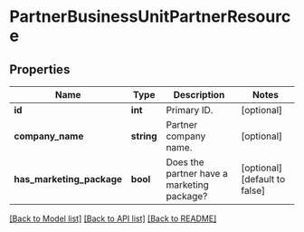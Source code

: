 # PartnerBusinessUnitPartnerResource

## Properties
Name | Type | Description | Notes
------------ | ------------- | ------------- | -------------
**id** | **int** | Primary ID. | [optional] 
**company_name** | **string** | Partner company name. | [optional] 
**has_marketing_package** | **bool** | Does the partner have a marketing package? | [optional] [default to false]

[[Back to Model list]](../README.md#documentation-for-models) [[Back to API list]](../README.md#documentation-for-api-endpoints) [[Back to README]](../README.md)


